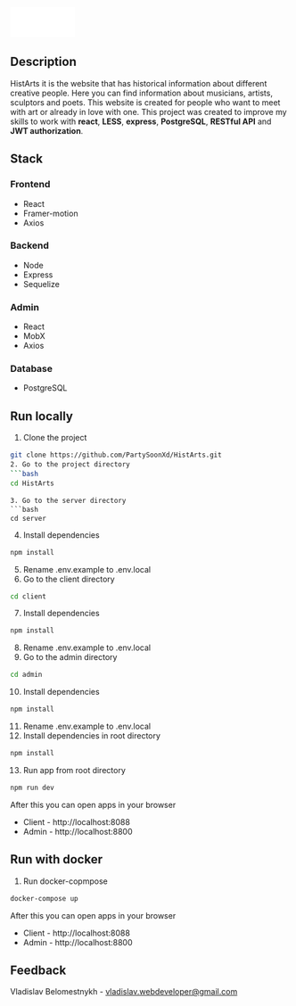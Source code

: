<picture>
  <source media="(prefers-color-scheme: dark)" srcset="https://github.com/PartySoonXd/HistArts/blob/8ceab3ce1d492e0eb60c25acdb03a0def517f0a3/client/src/assets/images/Logo.png">
  <source media="(prefers-color-scheme: light)" srcset="https://github.com/PartySoonXd/HistArts/blob/8ceab3ce1d492e0eb60c25acdb03a0def517f0a3/client/src/assets/images/Logo-dark.svg">
  <img alt="HistArts logo" src="https://github.com/PartySoonXd/HistArts/blob/master/client%2Fsrc%2Fassets%2Fimages%2FLogo.png">
</picture>

## Description
HistArts it is the website that has historical information about different creative people. Here you can find information about musicians, artists, sculptors and poets. This website is created for people who want to meet with art or already in love with one. This project was created to improve my skills to work with **react**, **LESS**, **express**, **PostgreSQL**, **RESTful API** and **JWT authorization**.

## Stack
### Frontend
- React
- Framer-motion 
- Axios
### Backend
- Node
- Express
- Sequelize
### Admin
- React 
- MobX
- Axios
### Database 
- PostgreSQL
## Run locally
1. Clone the project
```bash
git clone https://github.com/PartySoonXd/HistArts.git
2. Go to the project directory
```bash
cd HistArts
```
```
3. Go to the server directory
```bash
cd server
```
4. Install dependencies
```bash
npm install
```
5. Rename .env.example to .env.local
6. Go to the client directory
```bash
cd client
```
7. Install dependencies
```bash
npm install
```
8. Rename .env.example to .env.local
9. Go to the admin directory
```bash
cd admin
```
10. Install dependencies
```bash
npm install
```
11. Rename .env.example to .env.local
12. Install dependencies in root directory
```bash
npm install
```
13. Run app from root directory
```bash
npm run dev
```
After this you can open apps in your browser
- Client - http://localhost:8088
- Admin - http://localhost:8800
## Run with docker
1. Run docker-copmpose
```bash
docker-compose up
```
After this you can open apps in your browser
- Client - http://localhost:8088
- Admin - http://localhost:8800
## Feedback
Vladislav Belomestnykh - vladislav.webdeveloper@gmail.com
